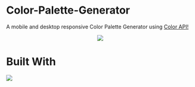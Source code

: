 # Color-Palette-Generator
A mobile and desktop responsive Color Palette Generator using <a href = "https://www.thecolorapi.com/">Color API!</a>
<p align = "center">
 <img src = "https://user-images.githubusercontent.com/101899800/212464238-41df5ed5-c698-4959-a265-01ecbb7c21e5.png">
</p>

# Built With 

<p>
  <a href="https://skillicons.dev">
    <img src="https://skillicons.dev/icons?i=html,css,js," />
  </a>
</p>
